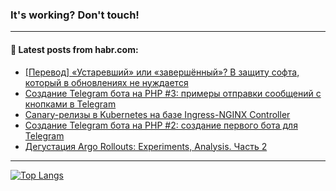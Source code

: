### It's working? Don't touch!

---
<!--
#### 🛠️ Technical stack:

![C++](https://img.shields.io/badge/C++-informational?logo=c%2B%2B&style=flat&logoColor=white&color=9C033A)
![Java](https://img.shields.io/badge/Java-informational?logo=java&style=flat&logoColor=white&color=007396)
![Kotlin](https://img.shields.io/badge/Kotlin-informational?logo=Kotlin&style=flat&logoColor=white&color=0095D5)
![JS](https://img.shields.io/badge/JS-informational?logo=javaScript&style=flat&logoColor=black&color=F7Df1E) <br>
![HTML5](https://img.shields.io/badge/HTML5-informational?logo=html5&style=flat&logoColor=white&color=E34F26)
![CSS3](https://img.shields.io/badge/CSS3-informational?logo=css3&style=flat&logoColor=white&color=157286)
![Sass](https://img.shields.io/badge/Saas-informational?logo=sass&style=flat&logoColor=white&color=hotpink)
![PHP](https://img.shields.io/badge/PHP-informational?logo=php&style=flat&logoColor=white&color=777BB4) <br>
![WebPAck](https://img.shields.io/badge/WebPack-informational?logo=webPack&style=flat&logoColor=white&color=FF6F00)
![Bootstrap](https://img.shields.io/badge/Bootstrap-informational?logo=Bootstrap&style=flat&logoColor=white&color=7952B3)
![MySQL](https://img.shields.io/badge/MySQL-informational?logo=MySQL&style=flat&logoColor=white&color=00f) <br>
![NodeJS](https://img.shields.io/badge/NodeJS-informational?logo=node.js&style=flat&logoColor=white&color=43853D)
![Spring](https://img.shields.io/badge/Spring-informational?logo=Spring&style=flat&logoColor=white&color=0A9EDC)
![Angular](https://img.shields.io/badge/Vue-informational?logo=vue.js&style=flat&logoColor=white&color=red)
![Git](https://img.shields.io/badge/Git-informational?logo=git&style=flat&logoColor=white&color=darkorange)

___
-->

#### 💬 Latest posts from habr.com:

<!-- BLOG-POST-LIST:START -->
- [[Перевод] «Устаревший» или «завершённый»? В защиту софта, который в обновлениях не нуждается](https://habr.com/ru/post/695636/?utm_source=habrahabr&utm_medium=rss&utm_campaign=695636)
- [Создание Telegram бота на PHP #3: примеры отправки сообщений с кнопками в Telegram](https://habr.com/ru/post/697002/?utm_source=habrahabr&utm_medium=rss&utm_campaign=697002)
- [Canary-релизы в Kubernetes на базе Ingress-NGINX Controller](https://habr.com/ru/post/697030/?utm_source=habrahabr&utm_medium=rss&utm_campaign=697030)
- [Создание Telegram бота на PHP #2: создание первого бота для Telegram](https://habr.com/ru/post/697000/?utm_source=habrahabr&utm_medium=rss&utm_campaign=697000)
- [Дегустация Argo Rollouts: Experiments, Analysis. Часть 2](https://habr.com/ru/post/695744/?utm_source=habrahabr&utm_medium=rss&utm_campaign=695744)
<!-- BLOG-POST-LIST:END -->

---

[![Top Langs](https://github-readme-stats.vercel.app/api/top-langs/?username=zloylis&layout=compact&hide_border=true&theme=dracula)](https://github.com/zloylis)

